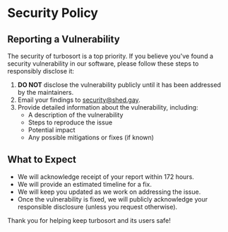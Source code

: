 # Security Policy

## Reporting a Vulnerability

The security of turbosort is a top priority. If you believe you've found a security vulnerability in our software, please follow these steps to responsibly disclose it:

1. **DO NOT** disclose the vulnerability publicly until it has been addressed by the maintainers.
2. Email your findings to [security@shed.gay](mailto:security@shed.gay).
3. Provide detailed information about the vulnerability, including:
   - A description of the vulnerability
   - Steps to reproduce the issue
   - Potential impact
   - Any possible mitigations or fixes (if known)

## What to Expect

- We will acknowledge receipt of your report within 172 hours.
- We will provide an estimated timeline for a fix.
- We will keep you updated as we work on addressing the issue.
- Once the vulnerability is fixed, we will publicly acknowledge your responsible disclosure (unless you request otherwise).

Thank you for helping keep turbosort and its users safe! 